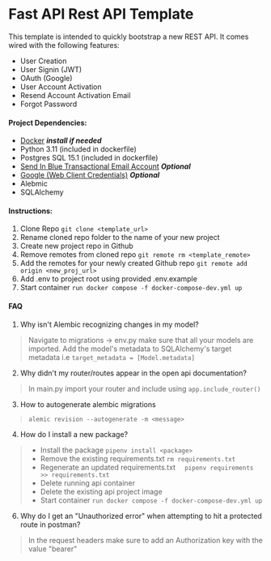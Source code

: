 # Fast API Rest API Template

This template is intended to quickly bootstrap a new REST API. It comes wired with the following features:

* User Creation
* User Signin (JWT)
* OAuth (Google)
* User Account Activation
* Resend Account Activation Email
* Forgot Password


#### Project Dependencies:
* [Docker](https://www.docker.com/products/docker-desktop/) **_install if needed_**
* Python 3.11 (included in dockerfile)
* Postgres SQL 15.1 (included in dockerfile)
* [Send In Blue Transactional Email Account](https://account-app.sendinblue.com/account/login) **_Optional_**
* [Google (Web Client Credentials)](https://console.developers.google.com/apis) **_Optional_**
* Alebmic 
* SQLAlchemy


#### Instructions:
1. Clone Repo
`git clone <template_url>`
2. Rename cloned repo folder to the name of your new project
3. Create new project repo in Github
4. Remove remotes from cloned repo
`git remote rm <template_remote>`
5. Add the remotes for your newly created Github repo
`git remote add origin <new_proj_url>`
6. Add .env to project root using provided .env.example
7. Start container
`run docker compose -f docker-compose-dev.yml up`

#### FAQ

1. Why isn't Alembic recognizing changes in my model?
> Navigate to migrations -> env.py make sure that all your models are imported. Add the model's metadata to SQLAlchemy's target metadata i.e 
`target_metadata = [Model.metadata]`

2. Why didn't my router/routes appear in the open api documentation?
> In main.py import your router and include using `app.include_router()`

3. How to autogenerate alembic migrations
> `alemic revision --autogenerate -m <message>`

4. How do I install a new package?
> * Install the package `pipenv install <package>`
> * Remove the existing requirements.txt `rm requirements.txt`
> * Regenerate an updated requirements.txt `  pipenv requirements >> requirements.txt`
> * Delete running api container
> * Delete the existing api project image
> * Start container `run docker compose -f docker-compose-dev.yml up`

6. Why do I get an "Unauthorized error" when attempting to hit a protected route in postman?

>In the request headers make sure to add an Authorization key with the value "bearer"